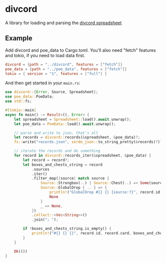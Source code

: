 # divcord

A library for loading and parsing the [divcord spreadsheet](https://docs.google.com/spreadsheets/d/1Pf2KNuGguZLyf6eu_R0E503U0QNyfMZqaRETsN5g6kU/edit?pli=1#gid=0)

## Example

Add divcord and poe_data to Cargo.toml. You'll also need "fetch" features and tokio, if you need to load data first.

```toml
divcord = {path = "../divcord", features = ["fetch"]}
poe_data = {path = "../poe_data", features = ["fetch"]}
tokio = { version = "1", features = ["full"] }
```

And then get started in your `main.rs`:

```rust
use divcord::{Error, Source, Spreadsheet};
use poe_data::PoeData;
use std::fs;

#[tokio::main]
async fn main() -> Result<(), Error> {
    let spreadsheet = Spreadsheet::load().await.unwrap();
    let poe_data = PoeData::load().await.unwrap();

    // parse and write to json, that's all
    let records = divcord::records(&spreadsheet, &poe_data)?;
    fs::write("records.json", serde_json::to_string_pretty(&records)?)?;

    // iterate the records and do something
    for record in divcord::records_iter(&spreadsheet, &poe_data) {
        let record = record?;
        let boxes_and_chests_string = record
            .sources
            .iter()
            .filter_map(|source| match source {
                Source::Strongbox(..) | Source::Chest(..) => Some(source.to_string()),
                Source::GlobalDrop { .. } => {
                    println!("GlobalDrop #{} {} {source:?}", record.id, record.card);
                    None
                }
                _ => None,
            })
            .collect::<Vec<String>>()
            .join("; ");

        if !boxes_and_chests_string.is_empty() {
            println!("#{} {} {}", record.id, record.card, boxes_and_chests_string)
        }
    }

    Ok(())
}
```
